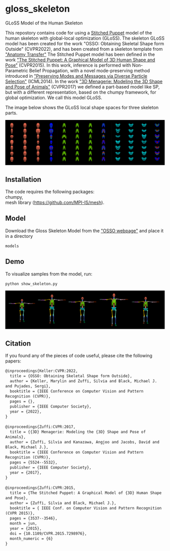 # gloss_skeleton
GLoSS Model of the Human Skeleton

This repostory contains code for using a [Stitched Puppet](http://stitch.is.tue.mpg.de/) model of the human skeleton with global-local optimization (GLoSS).
The skeleton GLoSS model has been created for the work "OSSO: Obtaining Skeletal Shape form Outside" (CVPR2022), and has been created from a skeleton template from ["Anatomy Transfer"](https://www.cs.utah.edu/~ladislav/alihamadi13anatomy/alihamadi13anatomy.html)
The Stitched Puppet model has been defined in the work ["The Stitched Puppet: A Graphical Model of 3D Human Shape and Pose"](https://files.is.tue.mpg.de/black/papers/StitchCVPR2015.pdf) (CVPR2015). In this work, inference is performed with Non-Parametric Belief Propagation, with a novel mode-preserving method introduced in ["Preserving Modes and Messages via Diverse Particle Selection"](https://files.is.tue.mpg.de/black/papers/ICML2014.pdf) (ICML2014).
In the work ["3D Menagerie: Modeling the 3D Shape and Pose of Animals"](https://files.is.tue.mpg.de/black/papers/smal_cvpr_2017.pdf) (CVPR2017) we defined a part-based model like SP, but with a different representation, based on the chumpy framework, for global optimization. We call this model GLoSS.

The image below shows the GLoSS local shape spaces for three skeleton parts.

![teaser](./shape_space.png)

## Installation
The code requires the following packages:  
chumpy,  
mesh library (https://github.com/MPI-IS/mesh). 

## Model
Download the Gloss Skeleton Model from the ["OSSO webpage"](https://osso.is.tue.mpg.de/download.php) and place it in a directory 
```
models
```

## Demo
To visualize samples from the model, run:
```
python show_skeleton.py
```
![samples](./samples_black.png)


## Citation

If you found any of the pieces of code useful, please cite the following papers:

```
@inproceedings{Keller:CVPR:2022,  
  title = {OSSO: Obtaining Skeletal Shape form Outside},  
  author = {Keller, Marylin and Zuffi, Silvia and Black, Michael J. and Pujades, Sergi},  
  booktitle = {IEEE Conference on Computer Vision and Pattern Recognition (CVPR)},  
  pages = {},  
  publisher = {IEEE Computer Society},  
  year = {2022},  
}

@inproceedings{Zuffi:CVPR:2017,  
  title = {{3D} Menagerie: Modeling the {3D} Shape and Pose of Animals},  
  author = {Zuffi, Silvia and Kanazawa, Angjoo and Jacobs, David and Black, Michael J.},  
  booktitle = {IEEE Conference on Computer Vision and Pattern Recognition (CVPR)},  
  pages = {5524--5532},  
  publisher = {IEEE Computer Society},  
  year = {2017},  
}

@inproceedings{Zuffi:CVPR:2015,
  title = {The Stitched Puppet: A Graphical Model of {3D} Human Shape and Pose},
  author = {Zuffi, Silvia and Black, Michael J.},
  booktitle = { IEEE Conf. on Computer Vision and Pattern Recognition (CVPR 2015)},
  pages = {3537--3546},
  month = jun,
  year = {2015},
  doi = {10.1109/CVPR.2015.7298976},
  month_numeric = {6}
}
```
